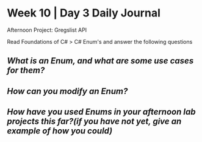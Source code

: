 # Week 10 | Day 3 Daily Journal

Afternoon Project: Gregslist API

Read Foundations of C# > C# Enum's and answer the following questions

## *What is an Enum, and what are some use cases for them?*


## *How can you modify an Enum?*


## *How have you used Enums in your afternoon lab projects this far?(if you have not yet, give an example of how you could)*





